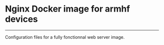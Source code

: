 # Nginx Docker image for armhf devices
---


Configuration files for a fully fonctionnal web server image.
